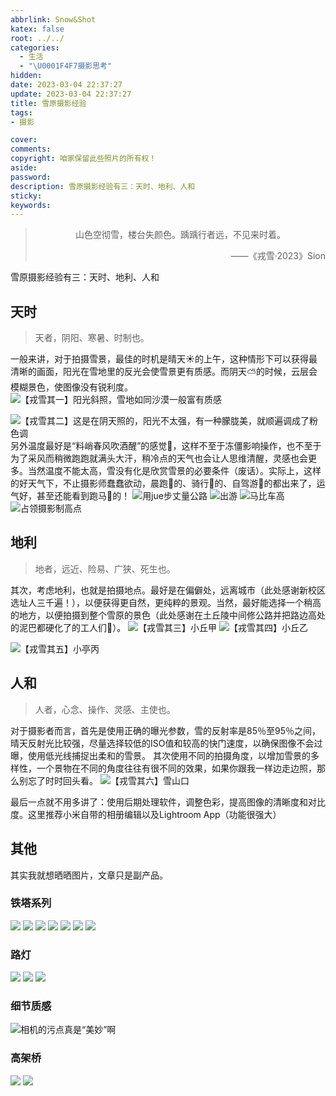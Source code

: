 ```yaml
---
abbrlink: Snow&Shot
katex: false
root: ../../
categories:
  - 生活
  - "\U0001F4F7摄影思考"
hidden: 
date: 2023-03-04 22:37:27
update: 2023-03-04 22:37:27
title: 雪原摄影经验
tags:
- 摄影

cover:
comments:
copyright: 咱家保留此些照片的所有权！
aside:
password:
description: 雪原摄影经验有三：天时、地利、人和
sticky:
keywords:
---
```


> <center>山色空彻雪，楼台失颜色。踽踽行者远，不见来时着。</center>
> <p align="right">——《戎雪·2023》Sion</p>

雪原摄影经验有三：天时、地利、人和

## 天时
> 天者，阴阳、寒暑、时制也。

一般来讲，对于拍摄雪景，最佳的时机是晴天☀的上午，这种情形下可以获得最清晰的画面，阳光在雪地里的反光会使雪景更有质感。而阴天⛅的时候，云层会模糊景色，使图像没有锐利度。
<img src="https://img.500px.me/photo/dff7efb584b12a50d685e413b053d3302/d4382b7a24ee43bbb89eb8f54550f264.jpg!p4"  referrerPolicy="no-referrer"   alt=" 【戎雪其一】阳光斜照，雪地如同沙漠一般富有质感"/>

<img src="https://img.500px.me/photo/dff7efb584b12a50d685e413b053d3302/17e5dd92b9504ccab436464a745ab630.jpg!p4"  referrerPolicy="no-referrer"   alt="【戎雪其二】这是在阴天照的，阳光不太强，有一种朦胧美，就顺遍调成了粉色调 "/>
另外温度最好是“料峭春风吹酒醒”的感觉🍃，这样不至于冻僵影响操作，也不至于为了采风而稍微跑跑就满头大汗，稍冷点的天气也会让人思维清醒，灵感也会更多。当然温度不能太高，雪没有化是欣赏雪景的必要条件（废话）。实际上，这样的好天气下，不止摄影师蠢蠢欲动，晨跑🏃‍的、骑行🚴‍的、自驾游🚗的都出来了，运气好，甚至还能看到跑马🏇的！
<img src="https://img.500px.me/photo/dff7efb584b12a50d685e413b053d3302/ffbb3614d6824f46b91540f41706b12e.jpg!p4"  referrerPolicy="no-referrer"   alt="用jue步丈量公路 "/>
<img src="https://img.500px.me/photo/dff7efb584b12a50d685e413b053d3302/6e500308f792444fbbf499b5fab7fa80.jpg!p4"  referrerPolicy="no-referrer"   alt="出游"/>
<img src="https://img.500px.me/photo/dff7efb584b12a50d685e413b053d3302/7c60cbed2dde41e1bae8948527d464b1.jpg!p4"  referrerPolicy="no-referrer"   alt="马比车高"/>
<img src="https://img.500px.me/photo/dff7efb584b12a50d685e413b053d3302/6c77b837d58c4c828df8a07394d65516.jpg!p4"  referrerPolicy="no-referrer"   alt="占领摄影制高点 "/>


## 地利
> 地者，远近、险易、广狭、死生也。

其次，考虑地利，也就是拍摄地点。最好是在偏僻处，远离城市（此处感谢新校区选址人三千遍！），以便获得更自然，更纯粹的景观。当然，最好能选择一个稍高的地方，以便拍摄到整个雪原的景色（此处感谢在土丘陵中间修公路并把路边高处的泥巴都硬化了的工人们🙇‍）。
<img src="https://img.500px.me/photo/dff7efb584b12a50d685e413b053d3302/227f27ee36d94e17bc4205729c9d37d1.jpg!p4"  referrerPolicy="no-referrer"   alt="【戎雪其三】小丘甲 "/>
<img src="https://img.500px.me/photo/dff7efb584b12a50d685e413b053d3302/29f4d3f3303d42ecbf4aa38a661a1575.jpg!p4"  referrerPolicy="no-referrer"   alt="【戎雪其四】小丘乙 "/>

<img src="https://img.500px.me/photo/dff7efb584b12a50d685e413b053d3302/b7dbe26453494059a62bef9ac7d94799.jpg!p4"  referrerPolicy="no-referrer"   alt=" 【戎雪其五】小亭丙"/>

## 人和
> 人者，心念、操作、灵感、主使也。

对于摄影者而言，首先是使用正确的曝光参数，雪的反射率是85％至95％之间，晴天反射光比较强，尽量选择较低的ISO值和较高的快门速度，以确保图像不会过曝，使用低光线捕捉出柔和的雪景。
其次使用不同的拍摄角度，以增加雪景的多样性，一个景物在不同的角度往往有很不同的效果，如果你跟我一样边走边照，那么别忘了时时回头看。 
<img src="https://img.500px.me/photo/dff7efb584b12a50d685e413b053d3302/ec355aca3e6549cc8398d39d36d4a3a8.jpg!p4"  referrerPolicy="no-referrer"   alt="【戎雪其六】雪山口"/>

最后一点就不用多讲了：使用后期处理软件，调整色彩，提高图像的清晰度和对比度。这里推荐小米自带的相册编辑以及Lightroom App（功能很强大）


## 其他
其实我就想晒晒图片，文章只是副产品。
### 铁塔系列
<img src="https://img.500px.me/photo/dff7efb584b12a50d685e413b053d3302/a6d2720581d34773ac3b54982e67a361.jpg!p3"  referrerPolicy="no-referrer"   alt=" "/>
<img src="https://img.500px.me/photo/dff7efb584b12a50d685e413b053d3302/cfc526205c734479b1276f941e27fed8.jpg!p3"  referrerPolicy="no-referrer"   alt=" "/>
<img src="https://img.500px.me/photo/dff7efb584b12a50d685e413b053d3302/ce14888a06e34aa79c8ec0747b4fa911.jpg!p3"  referrerPolicy="no-referrer"   alt=" "/>
<img src="https://img.500px.me/photo/dff7efb584b12a50d685e413b053d3302/3809b89e64524b74820c762d7a094ca7.jpg!p3"  referrerPolicy="no-referrer"   alt=" "/>
<img src="https://img.500px.me/photo/dff7efb584b12a50d685e413b053d3302/19796aaf89754d52a18249f9bcb193f7.jpg!p3"  referrerPolicy="no-referrer"   alt=" "/>
<img src="https://img.500px.me/photo/dff7efb584b12a50d685e413b053d3302/dc4a78ed5e064c3f83fd064a694b9f41.jpg!p3"  referrerPolicy="no-referrer"   alt=" "/>
<img src="https://img.500px.me/photo/dff7efb584b12a50d685e413b053d3302/fdcd31bc3953428ba8a055aa2c7d8653.jpg!p3"  referrerPolicy="no-referrer"   alt=" "/>

### 路灯
<img src="https://img.500px.me/photo/dff7efb584b12a50d685e413b053d3302/317bed6c94f64565b6dd28177f90dfaf.jpg!p3"  referrerPolicy="no-referrer"   alt=" "/>

<img src="https://img.500px.me/photo/dff7efb584b12a50d685e413b053d3302/34691bff689145bdbbbdb639c490ed56.jpg!p3"  referrerPolicy="no-referrer"   alt=" "/>
<img src="https://img.500px.me/photo/dff7efb584b12a50d685e413b053d3302/15773cecb5204371bf662a7ed97d556c.jpg!p3"  referrerPolicy="no-referrer"   alt=" "/>

### 细节质感
<img src="https://img.500px.me/photo/dff7efb584b12a50d685e413b053d3302/25570ea2d45641c98d66750b22d34472.jpg!p3"  referrerPolicy="no-referrer"   alt="相机的污点真是“美妙”啊"/>
<img src="https://img.500px.me/photo/dff7efb584b12a50d685e413b053d3302/803fb6d76b424c0d85293f06a1f03cfd.jpg!p3"  referrerPolicy="no-referrer"   alt=""/>

### 高架桥
<img src="https://img.500px.me/photo/dff7efb584b12a50d685e413b053d3302/61338b04397d43708b38f12f3cd0a1c9.jpg!p3"  referrerPolicy="no-referrer"   alt=" "/>
<img src="https://img.500px.me/photo/dff7efb584b12a50d685e413b053d3302/078e8fe9248b4ed684aff6b1f078082e.jpg!p3"  referrerPolicy="no-referrer"   alt=" "/>

